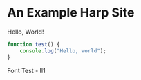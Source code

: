 # An Example Harp Site

Hello, World!

```javascript
function test() {
    console.log("Hello, world");
}
```

Font Test - Il1

